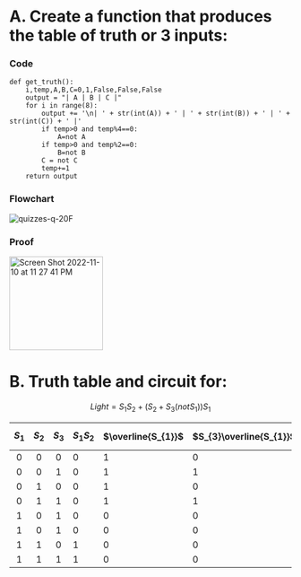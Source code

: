 # A. Create a function that produces the table of truth or 3 inputs:

### Code
```
def get_truth():
    i,temp,A,B,C=0,1,False,False,False
    output = "| A | B | C |"
    for i in range(8):
        output += '\n| ' + str(int(A)) + ' | ' + str(int(B)) + ' | ' + str(int(C)) + ' |'
        if temp>0 and temp%4==0:
            A=not A
        if temp>0 and temp%2==0:
            B=not B
        C = not C
        temp+=1
    return output
```

### Flowchart
![quizzes-q-20F](https://user-images.githubusercontent.com/113817801/203812728-77436c47-4fa1-4304-95c7-1af54938d819.jpg)



### Proof
<img width="167" alt="Screen Shot 2022-11-10 at 11 27 41 PM" src="https://user-images.githubusercontent.com/113817801/201117756-b189e682-9998-4eb1-ab44-9232c3e57a57.png">


# B. Truth table and circuit for:
$$Light = S_1S_2+(S_{2}+S_{3}(notS_{1}))S_1$$


| $S_{1}$ | $S_{2}$ | $S_{3}$ | $S_{1}S_{2}$ | $\overline{S_{1}}$ | $S_{3}\overline{S_{1}}$ | $S_{2}+S_{3}\overline{S_{1}}$ | $(S_{2}+S_{3}\overline{S_{1}})S_{1}$ | $\text{Light}=S_{1}S_{2}+(S_{2}+S_{3}\overline{S_{1}})S_{1}$ |
|:-------:|:-------:|:-------:|--------------|--------------------|-------------------------|-------------------------------|--------------------------------------|--------------------------------------------------------------|
|    0    |    0    |    0    | 0            | 1                  | 0                       | 0                             | 0                                    | 0                                                            |
|    0    |    0    |    1    | 0            | 1                  | 1                       | 1                             | 0                                    | 0                                                            |
|    0    |    1    |    0    | 0            | 1                  | 0                       | 1                             | 0                                    | 0                                                            |
|    0    |    1    |    1    | 0            | 1                  | 1                       | 1                             | 0                                    | 0                                                            |
|    1    |    0    |    1    | 0            | 0                  | 0                       | 0                             | 0                                    | 0                                                            |
|    1    |    0    |    1    | 0            | 0                  | 0                       | 0                             | 0                                    | 0                                                            |
|    1    |    1    |    0    | 1            | 0                  | 0                       | 1                             | 1                                    | 1                                                            |
|    1    |    1    |    1    | 1            | 0                  | 0                       | 1                             | 1                                    | 1                                                            |
